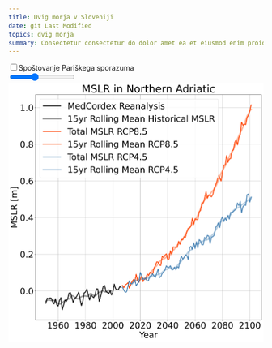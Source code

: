```yaml
---
title: Dvig morja v Sloveniji
date: git Last Modified
topics: dvig morja
summary: Consectetur consectetur do dolor amet ea et eiusmod enim proident proident officia adipisicing est do. Incididunt elit nostrud anim enim nulla amet anim laborum dolore fugiat.
---
```


<link rel="stylesheet" href="https://unpkg.com/leaflet@1.7.1/dist/leaflet.css" integrity="sha512-xodZBNTC5n17Xt2atTPuE1HxjVMSvLVW9ocqUKLsCC5CXdbqCmblAshOMAS6/keqq/sMZMZ19scR4PsZChSR7A==" crossorigin="" />
<script src="https://unpkg.com/leaflet@1.7.1/dist/leaflet.js" integrity="sha512-XQoYMqMTK8LvdxXYG3nZ448hOEQiglfqkJs1NOQV44cWnUrBc8PkAOcXy20w0vlaXaVUearIOBhiXZ5V3ynxwA==" crossorigin=""></script>

<script type="module">
    // import Lazy from '/code/lazy.jsx'
    // import { render } from 'solid-js/web'
    import SeaRise from '/code/searise/index.jsx'
    // // render(() => Lazy(() => Chart({kind: 'bar'})), document.getElementById('sea-rise'))
    SeaRise('searise')
</script>

<div>
    <div class="checkbox">
        <label><input id="radio1" onchange="checkboxChecked()" type="checkbox">Spoštovanje Pariškega sporazuma</label>
    </div>
    <div class="slidecontainer">
        <span id="yearLabel"></span>
        <input type="range" min="2020" max="2100" value="2050" class="form-range" id="yearSlider">
    </div>
    <img id="svg_graph" src="/assets/pages/searise/graph.svg">
</div>

<div class="chart h-80" id="searise"></div>
